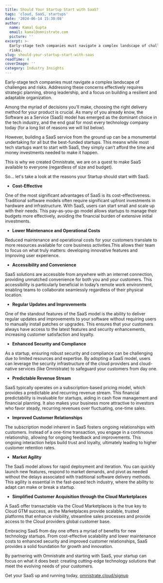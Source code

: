 ```yaml
---
title: Should Your Startup Start with SaaS?
tags: 'cloud, SaaS, startups'
date: '2024-06-14 15:30:08'
author:
  name: Kamal Gupta
  email: kamal@omnistrate.com
  picture: ''
excerpt: >-
  Early-stage tech companies must navigate a complex landscape of challenges and
  risks.
slug: should-your-startup-start-with-saas
readTime: 4
coverImage: ''
category: Industry Insights
---
```


Early-stage tech companies must navigate a complex landscape of challenges and risks. Addressing these concerns effectively requires strategic planning, strong leadership, and a focus on building a resilient and adaptable organization.

Among the myriad of decisions you’ll make, choosing the right delivery method for your product is crucial.
As many of you already know, the Software as a Service (SaaS) model has emerged as the dominant choice in the tech industry, and the end goal for most every technology company today (for a long list of reasons we will list below).

However, building a SaaS service from the ground up can be a monumental undertaking for all but the best-funded startups. This means while most tech startups want to start with SaaS, they simply can’t afford the time and money investments needed to make it happen.

This is why we created Omnistrate, we are on a quest to make SaaS available to everyone (regardless of size and budget).

So… let's take a look at the reasons your Startup should start with SaaS.

 - **Cost-Effective**

  One of the most significant advantages of SaaS is its cost-effectiveness. Traditional software models often require significant upfront investments in hardware and infrastructure. With SaaS, users can start small and scale up with their needs. This pay-as-you-go model allows startups to manage their budgets more effectively, avoiding the financial burden of extensive initial investments.

 - **Lower Maintenance and Operational Costs**

  Reduced maintenance and operational costs for your customers translate to more resources available for core business activities.This allows their team to focus on what truly matters: developing innovative features and improving user experience.

 - **Accessibility and Convenience**

  SaaS solutions are accessible from anywhere with an internet connection, providing unmatched convenience for both you and your customers. This accessibility is particularly beneficial in today’s remote work environment, enabling teams to collaborate seamlessly regardless of their physical location.

 - **Regular Updates and Improvements**

  One of the standout features of the SaaS model is the ability to deliver regular updates and improvements to your software without requiring users to manually install patches or upgrades. This ensures that your customers always have access to the latest features and security enhancements, increasing customer satisfaction and loyalty.

 - **Enhanced Security and Compliance**

  As a startup, ensuring robust security and compliance can be challenging due to limited resources and expertise. By adopting a SaaS model, users can leverage the security infrastructure of the cloud providers and cloud-native services (like Omnistrate) to safeguard your customers from day one.

 - **Predictable Revenue Stream**

  SaaS typically operates on a subscription-based pricing model, which provides a predictable and recurring revenue stream. This financial predictability is invaluable for startups, aiding in cash flow management and financial planning. It also makes your business more attractive to investors who favor steady, recurring revenues over fluctuating, one-time sales.

 - **Improved Customer Relationships**

  The subscription model inherent in SaaS fosters ongoing relationships with customers. Instead of a one-time transaction, you engage in a continuous relationship, allowing for ongoing feedback and improvements. This ongoing interaction helps build trust and loyalty, ultimately leading to higher customer retention rates.

 - **Market Agility**

  The SaaS model allows for rapid deployment and iteration. You can quickly launch new features, respond to market demands, and pivot as needed without the delays associated with traditional software delivery methods. This agility is essential in the fast-paced tech industry, where the ability to adapt can make or break a startup.

 - **Simplified Customer Acquisition through the Cloud Marketplaces**

  A SaaS offer transactable via the Cloud Marketplaces is the true key to Cloud GTM success, as  the Marketplaces provide scalable, trusted platforms that enhance visibility, streamline sales processes and provide access to the Cloud providers global customer base.

Embracing SaaS from day one offers a myriad of benefits for new technology startups. From cost-effective scalability and lower maintenance costs to enhanced security and improved customer relationships, SaaS provides a solid foundation for growth and innovation.

By partnering with Omnistrate and starting with SaaS, your startup can focus on what it does best: creating cutting-edge technology solutions that meet the evolving needs of your customers.

Get your SaaS up and running today, [omnistrate.cloud/signup][1]


  [1]: http://omnistrate.cloud/signup
